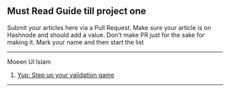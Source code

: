 ## Must Read Guide till project one

Submit your articles here via a Pull Request. Make sure your article is on Hashnode and should add a value. Don't make PR just for the sake for making it.
Mark your name and then start the list

---
Moeen Ul Islam
1. [Yup: Step up your validation game](https://moeen.hashnode.dev/yup-the-ultimate-validation-solution-for-javascript-developers)
---
